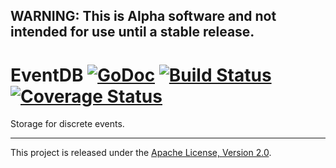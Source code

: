## WARNING: This is Alpha software and not intended for use until a stable release.

# EventDB [![GoDoc][doc-img]][doc] [![Build Status][ci-img]][ci] [![Coverage Status][cov-img]][cov]

Storage for discrete events.

<hr>

This project is released under the [Apache License, Version 2.0](LICENSE).

[doc-img]: https://godoc.org/github.com/xichen2020/eventdb?status.svg
[doc]: https://godoc.org/github.com/xichen2020/eventdb
[ci-img]: https://travis-ci.org/xichen2020/eventdb.svg?branch=master
[ci]: https://travis-ci.org/xichen2020/eventdb
[cov-img]: https://coveralls.io/repos/xichen2020/eventdb/badge.svg?branch=master&service=github
[cov]: https://coveralls.io/github/xichen2020/eventdb?branch=master
